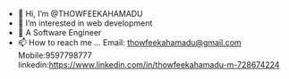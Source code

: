 - 👋 Hi, I’m @THOWFEEKAHAMADU
- 👀 I’m interested in web development
- 🌱 A Software Engineer
- 📫 How to reach me ...
Email: thowfeekahamadu@gmail.com
Mobile:9597798777
linkedin:https://www.linkedin.com/in/thowfeekahamadu-m-728674224

<!---
THOWFEEKAHAMADU/THOWFEEKAHAMADU is a ✨ special ✨ repository because its `README.md` (this file) appears on your GitHub profile.
You can click the Preview link to take a look at your changes.
--->
